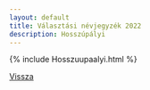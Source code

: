 ```yaml
---
layout: default
title: Választási névjegyzék 2022
description: Hosszúpályi
---
```


{% include Hosszuupaalyi.html %}

[Vissza](./)